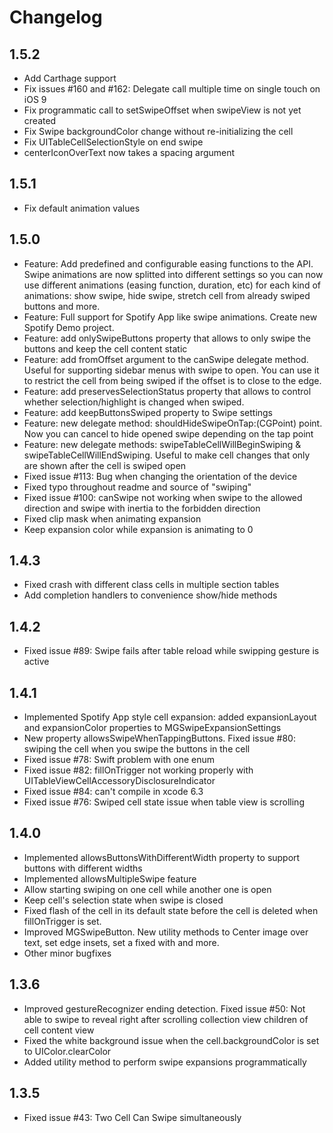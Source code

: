 # Changelog

## 1.5.2

- Add Carthage support
- Fix issues #160 and #162: Delegate call multiple time on single touch on iOS 9
- Fix programmatic call to setSwipeOffset when swipeView is not yet created
- Fix Swipe backgroundColor change without re-initializing the cell
- Fix UITableCellSelectionStyle on end swipe
- centerIconOverText now takes a spacing argument

## 1.5.1

- Fix default animation values

## 1.5.0

- Feature: Add predefined and configurable easing functions to the API. Swipe animations are now splitted into different settings so you can now use different animations (easing function, duration, etc) for each kind of animations: show swipe, hide swipe, stretch cell from already swiped buttons and more.
- Feature: Full support for Spotify App like swipe animations. Create new Spotify Demo project.
- Feature: add onlySwipeButtons property that allows to only swipe the buttons and keep the cell content static
- Feature: add fromOffset argument to the canSwipe delegate method. Useful for supporting sidebar menus with swipe to open. You can use it to restrict the cell from being swiped if the offset is to close to the edge.
- Feature: add preservesSelectionStatus property that allows to control whether selection/highlight is changed when swiped.
- Feature: add keepButtonsSwiped property to Swipe settings
- Feature: new delegate method: shouldHideSwipeOnTap:(CGPoint) point. Now you can cancel to hide opened swipe depending on the tap point
- Feature: new delegate methods: swipeTableCellWillBeginSwiping & swipeTableCellWillEndSwiping. Useful to make cell changes that only are shown after the cell is swiped open
- Fixed issue #113: Bug when changing the orientation of the device
- Fixed typo throughout readme and source of "swiping"
- Fixed issue #100: canSwipe not working when swipe to the allowed direction and swipe with inertia to the forbidden direction
- Fixed clip mask when animating expansion
- Keep expansion color while expansion is animating to 0


## 1.4.3

- Fixed crash with different class cells in multiple section tables
- Add completion handlers to convenience show/hide methods

## 1.4.2

- Fixed issue #89: Swipe fails after table reload while swipping gesture is active

## 1.4.1

- Implemented Spotify App style cell expansion: added expansionLayout and expansionColor properties to MGSwipeExpansionSettings
- New property allowsSwipeWhenTappingButtons. Fixed issue #80: swiping the cell when you swipe the buttons in the cell
- Fixed issue #78: Swift problem with one enum
- Fixed issue #82: fillOnTrigger not working properly with UITableViewCellAccessoryDisclosureIndicator
- Fixed issue #84: can't compile in xcode 6.3
- Fixed issue #76: Swiped cell state issue when table view is scrolling

## 1.4.0

- Implemented allowsButtonsWithDifferentWidth property to support buttons with different widths
- Implemented allowsMultipleSwipe feature 
- Allow starting swiping on one cell while another one is open 
- Keep cell's selection state when swipe is closed
- Fixed flash of the cell in its default state before the cell is deleted when fillOnTrigger is set.
- Improved MGSwipeButton. New utility methods to Center image over text, set edge insets, set a fixed with and more.
- Other minor bugfixes

## 1.3.6

- Improved gestureRecognizer ending detection. Fixed issue #50: Not able to swipe to reveal right after scrolling collection view children of cell content view
- Fixed the white background issue when the cell.backgroundColor is set to UIColor.clearColor
- Added utility method to perform swipe expansions programmatically

## 1.3.5

- Fixed issue #43: Two Cell Can Swipe simultaneously
